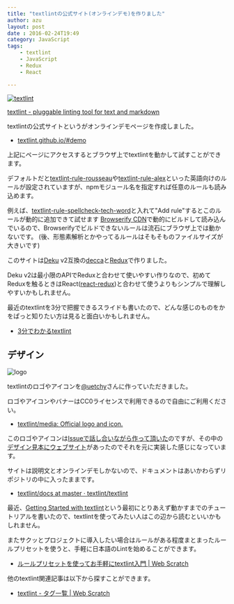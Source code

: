 ```yaml
---
title: "textlintの公式サイト(オンラインデモ)を作りました"
author: azu
layout: post
date : 2016-02-24T19:49
category: JavaScript
tags:
    - textlint
    - JavaScript
    - Redux
    - React

---
```



[![textlint](http://azu.github.io/slide/2016/reject-sushi/img/textlint.png)](http://textlint.github.io/)

[textlint - pluggable linting tool for text and markdown](http://textlint.github.io/ "textlint - pluggable linting tool for text and markdown")

textlintの公式サイトというがオンラインデモページを作成しました。

- [textlint.github.io/#demo](http://textlint.github.io/#demo)

上記にページにアクセスするとブラウザ上でtextlintを動かして試すことができます。

デフォルトだと[textlint-rule-rousseau](https://github.com/azu/textlint-rule-rousseau "textlint-rule-rousseau")や[textlint-rule-alex](https://github.com/azu/textlint-rule-alex "textlint-rule-alex")といった英語向けのルールが設定されていますが、npmモジュール名を指定すれば任意のルールも読み込めます。

例えば、[textlint-rule-spellcheck-tech-word](https://github.com/azu/textlint-rule-spellcheck-tech-word "textlint-rule-spellcheck-tech-word")と入れて"Add rule"するとこのルールが動的に追加できて試せます
[Browserify CDN](https://www.brcdn.org/ "Browserify CDN")で動的にビルドして読み込んでいるので、Browserifyでビルドできないルールは流石にブラウザ上では動かないです。
(後、形態素解析とかやってるルールはそもそものファイルサイズが大きいです)

このサイトは[Deku](https://github.com/dekujs/deku "Deku") v2互換の[decca](https://github.com/rstacruz/decca "decca")と[Redux](https://github.com/reactjs/redux "Redux")で作りました。

Deku v2は最小限のAPIでReduxと合わせて使いやすい作りなので、初めてReduxを触るときはReact([react-redux](https://github.com/reactjs/react-redux "react-redux"))と合わせて使うよりもシンプルで理解しやすいかもしれません。

最近のtextlintを3分で把握できるスライドも書いたので、どんな感じのものをかをぱっと知りたい方は見ると面白いかもしれません。

- [3分でわかるtextlint](http://azu.github.io/slide/2016/reject-sushi/textlint.html "3分でわかるtextlint")

## デザイン

![logo](https://textlint.github.io/media/logo/textlint-logo.png)

textlintのロゴやアイコンを[@uetchy](https://github.com/uetchy "uetchy")さんに作っていただきました。

ロゴやアイコンやバナーはCC0ライセンスで利用できるので自由にご利用ください。

- [textlint/media: Official logo and icon.](https://github.com/textlint/media "textlint/media: Official logo and icon.")

このロゴやアイコンは[Issueで話し合いながら作って頂いた](https://github.com/textlint/media/pull/1#issuecomment-174872043)のですが、その中の[デザイン見本にウェブサイト](https://github.com/textlint/textlint.github.io/issues/1#issuecomment-176210780)があったのでそれを元に実装した感じになっています。

サイトは説明文とオンラインデモしかないので、ドキュメントはあいかわらずリポジトリの中に入ったままです。

- [textlint/docs at master · textlint/textlint](https://github.com/textlint/textlint/tree/master/docs "textlint/docs at master · textlint/textlint")

最近、[Getting Started with textlint](https://github.com/textlint/textlint/blob/master/docs/getting-started.md "Getting Started with textlint")という最初にとりあえず動かすまでのチュートリアルを書いたので、textlintを使ってみたい人はこの辺から読むといいかもしれません。

またサクッとプロジェクトに導入したい場合はルールがある程度まとまったルールプリセットを使うと、手軽に日本語のLintを始めることができます。

- [ルールプリセットを使ってお手軽にtextlint入門 | Web Scratch](http://efcl.info/2015/12/30/textlint-preset/ "ルールプリセットを使ってお手軽にtextlint入門 | Web Scratch")

他のtextlint関連記事は以下から探すことができます。

- [textlint - タグ一覧 | Web Scratch](http://efcl.info/tags/?q=textlint "タグ一覧 | Web Scratch")